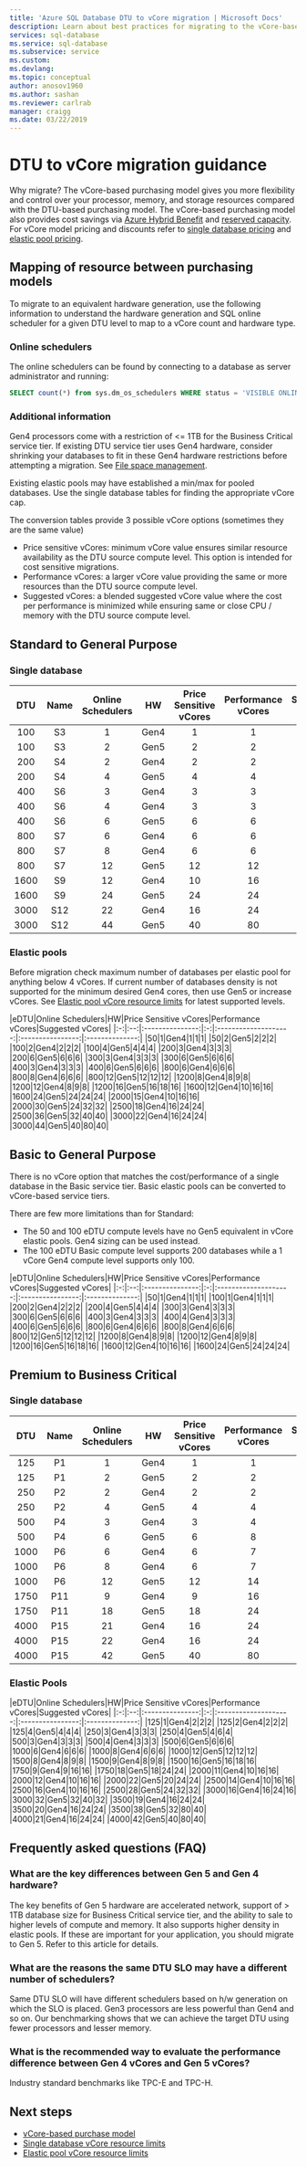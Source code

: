 ```yaml
---
title: 'Azure SQL Database DTU to vCore migration | Microsoft Docs'
description: Learn about best practices for migrating to the vCore-based purchasing model from the DTU-based purchasing model.  
services: sql-database
ms.service: sql-database
ms.subservice: service
ms.custom:
ms.devlang: 
ms.topic: conceptual
author: anosov1960
ms.author: sashan
ms.reviewer: carlrab
manager: craigg
ms.date: 03/22/2019
---
```

# DTU to vCore migration guidance

Why migrate? The vCore-based purchasing model gives you more flexibility and control over your processor, memory, and storage resources compared with the DTU-based purchasing model. The vCore-based purchasing model also provides cost savings via [Azure Hybrid Benefit](https://azure.microsoft.com/pricing/hybrid-benefit/) and [reserved capacity](sql-database-reserved-capacity.md). For vCore model pricing and discounts refer to [single database pricing](https://azure.microsoft.com/pricing/details/sql-database/single/) and [elastic pool pricing](https://azure.microsoft.com/en-us/pricing/details/sql-database/elastic/).

## Mapping of resource between purchasing models

To migrate to an equivalent hardware generation, use the following information to understand the hardware generation and SQL online scheduler for a given DTU level to map to a vCore count and hardware type.

### Online schedulers

The online schedulers can be found by connecting to a database as server administrator and running:

```sql
SELECT count(*) from sys.dm_os_schedulers WHERE status = 'VISIBLE ONLINE'
```

### Additional information

Gen4 processors come with a restriction of <= 1TB for the Business Critical service tier. If existing DTU service tier uses Gen4 hardware, consider shrinking your databases to fit in these Gen4 hardware restrictions before attempting a migration. See [File space management](sql-database-file-space-management.md).

Existing elastic pools may have established a min/max for pooled databases. Use the single database tables for finding the appropriate vCore cap.

The conversion tables provide 3 possible vCore options (sometimes they are the same value)

- Price sensitive vCores: minimum vCore value ensures similar resource availability as the DTU source compute level. This option is intended for cost sensitive migrations.
- Performance vCores: a larger vCore value providing the same or more resources than the DTU source compute level.
- Suggested vCores: a blended suggested vCore value where the cost per performance is minimized while ensuring same or close CPU / memory with the DTU source compute level.

## Standard to General Purpose

### Single database

|DTU|Name|Online Schedulers|HW|Price Sensitive vCores|Performance vCores|Suggested vCores|
|:-:|:--:|:---------------:|:-:|:--------------------:|:----------------:|:--------------:|
|100|S3|1|Gen4|1|1|1|
|100|S3|2|Gen5|2|2|2|
|200|S4|2|Gen4|2|2|2|
|200|S4|4|Gen5|4|4|4|
|400|S6|3|Gen4|3|3|3|
|400|S6|4|Gen4|3|3|3|
|400|S6|6|Gen5|6|6|6|
|800|S7|6|Gen4|6|6|6|
|800|S7|8|Gen4|6|6|6|
|800|S7|12|Gen5|12|12|12|
|1600|S9|12|Gen4|10|16|16|
|1600|S9|24|Gen5|24|24|24|
|3000|S12|22|Gen4|16|24|24|
|3000|S12|44|Gen5|40|80|40|

### Elastic pools

Before migration check maximum number of databases per elastic pool for anything below 4 vCores. If current number of databases density is not supported for the minimum desired Gen4 cores, then use Gen5 or increase vCores. See [Elastic pool vCore resource limits](sql-database-vcore-resource-limits-elastic-pools.md) for latest supported levels.

|eDTU|Online Schedulers|HW|Price Sensitive vCores|Performance vCores|Suggested vCores|
|:-:|:--:|:---------------:|:-:|:--------------------:|:----------------:|:--------------:|
|50|1|Gen4|1|1|1|
|50|2|Gen5|2|2|2|
|100|2|Gen4|2|2|2|
|100|4|Gen5|4|4|4|
|200|3|Gen4|3|3|3|
|200|6|Gen5|6|6|6|
|300|3|Gen4|3|3|3|
|300|6|Gen5|6|6|6|
|400|3|Gen4|3|3|3|
|400|6|Gen5|6|6|6|
|800|6|Gen4|6|6|6|
|800|8|Gen4|6|6|6|
|800|12|Gen5|12|12|12|
|1200|8|Gen4|8|9|8|
|1200|12|Gen4|8|9|8|
|1200|16|Gen5|16|18|16|
|1600|12|Gen4|10|16|16|
|1600|24|Gen5|24|24|24|
|2000|15|Gen4|10|16|16|
|2000|30|Gen5|24|32|32|
|2500|18|Gen4|16|24|24|
|2500|36|Gen5|32|40|40|
|3000|22|Gen4|16|24|24|
|3000|44|Gen5|40|80|40|

## Basic to General Purpose

There is no vCore option that matches the cost/performance of a single database in the Basic service tier. Basic elastic pools can be converted to vCore-based service tiers.

There are few more limitations than for Standard:

- The 50 and 100 eDTU compute levels have no Gen5 equivalent in vCore elastic pools. Gen4 sizing can be used instead.
- The 100 eDTU Basic compute level supports 200 databases while a 1 vCore Gen4 compute level supports only 100.

|eDTU|Online Schedulers|HW|Price Sensitive vCores|Performance vCores|Suggested vCores|
|:-:|:--:|:---------------:|:-:|:--------------------:|:----------------:|:--------------:|
|50|1|Gen4|1|1|1|
|100|1|Gen4|1|1|1|
|200|2|Gen4|2|2|2|
|200|4|Gen5|4|4|4|
|300|3|Gen4|3|3|3|
|300|6|Gen5|6|6|6|
|400|3|Gen4|3|3|3|
|400|4|Gen4|3|3|3|
|400|6|Gen5|6|6|6|
|800|6|Gen4|6|6|6|
|800|8|Gen4|6|6|6|
|800|12|Gen5|12|12|12|
|1200|8|Gen4|8|9|8|
|1200|12|Gen4|8|9|8|
|1200|16|Gen5|16|18|16|
|1600|12|Gen4|10|16|16|
|1600|24|Gen5|24|24|24|

## Premium to Business Critical

### Single database

DTU|Name|Online Schedulers|HW|Price Sensitive vCores|Performance vCores|Suggested vCores|
|:-:|:--:|:---------------:|:-:|:--------------------:|:----------------:|:--------------:|
|125|P1|1|Gen4|1|1|1|
|125|P1|2|Gen5|2|2|2|
|250|P2|2|Gen4|2|2|2|
|250|P2|4|Gen5|4|4|4|
|500|P4|3|Gen4|3|4|4|
|500|P4|6|Gen5|6|8|8|
|1000|P6|6|Gen4|6|7|6|
|1000|P6|8|Gen4|6|7|6|
|1000|P6|12|Gen5|12|14|12|
|1750|P11|9|Gen4|9|16|16|
|1750|P11|18|Gen5|18|24|24|
|4000|P15|21|Gen4|16|24|24|
|4000|P15|22|Gen4|16|24|24|
|4000|P15|42|Gen5|40|80|40|

### Elastic Pools

|eDTU|Online Schedulers|HW|Price Sensitive vCores|Performance vCores|Suggested vCores|
|:-:|:--:|:---------------:|:-:|:--------------------:|:----------------:|:--------------:|
|125|1|Gen4|2|2|2|
|125|2|Gen4|2|2|2|
|125|4|Gen5|4|4|4|
|250|3|Gen4|3|3|3|
|250|4|Gen5|4|6|4|
|500|3|Gen4|3|3|3|
|500|4|Gen4|3|3|3|
|500|6|Gen5|6|6|6|
|1000|6|Gen4|6|6|6|
|1000|8|Gen4|6|6|6|
|1000|12|Gen5|12|12|12|
|1500|8|Gen4|8|9|8|
|1500|9|Gen4|8|9|8|
|1500|16|Gen5|16|18|16|
|1750|9|Gen4|9|16|16|
|1750|18|Gen5|18|24|24|
|2000|11|Gen4|10|16|16|
|2000|12|Gen4|10|16|16|
|2000|22|Gen5|20|24|24|
|2500|14|Gen4|10|16|16|
|2500|16|Gen4|10|16|16|
|2500|28|Gen5|24|32|32|
|3000|16|Gen4|16|24|16|
|3000|32|Gen5|32|40|32|
|3500|19|Gen4|16|24|24|
|3500|20|Gen4|16|24|24|
|3500|38|Gen5|32|80|40|
|4000|21|Gen4|16|24|24|
|4000|42|Gen5|40|80|40|

## Frequently asked questions (FAQ)

### What are the key differences between Gen 5 and Gen 4 hardware?

The key benefits of Gen 5 hardware are accelerated network, support of > 1TB database size for Business Critical service tier, and the ability to sale to higher levels of compute and memory. It also supports higher density in elastic pools. If these are important for your application, you should migrate to Gen 5. Refer to this article for details.

### What are the reasons the same DTU SLO may have a different number of schedulers?

Same DTU SLO will have different schedulers based on h/w generation on which the SLO is placed. Gen3 processors are less powerful than Gen4 and so on. Our benchmarking shows that we can achieve the target DTU using fewer processors and lesser memory.

### What is the recommended way to evaluate the performance difference between Gen 4 vCores and Gen 5 vCores?

Industry standard benchmarks like TPC-E and TPC-H.

## Next steps

- [vCore-based purchase model](sql-database-service-tiers-vcore.md)
- [Single database vCore resource limits](sql-database-vcore-resource-limits-single-databases.md)
- [Elastic pool vCore resource limits](sql-database-vcore-resource-limits-elastic-pools.md)